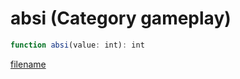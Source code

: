 # absi (Category gameplay)

```js
function absi(value: int): int
```

[filename](absi_m.md ':include')